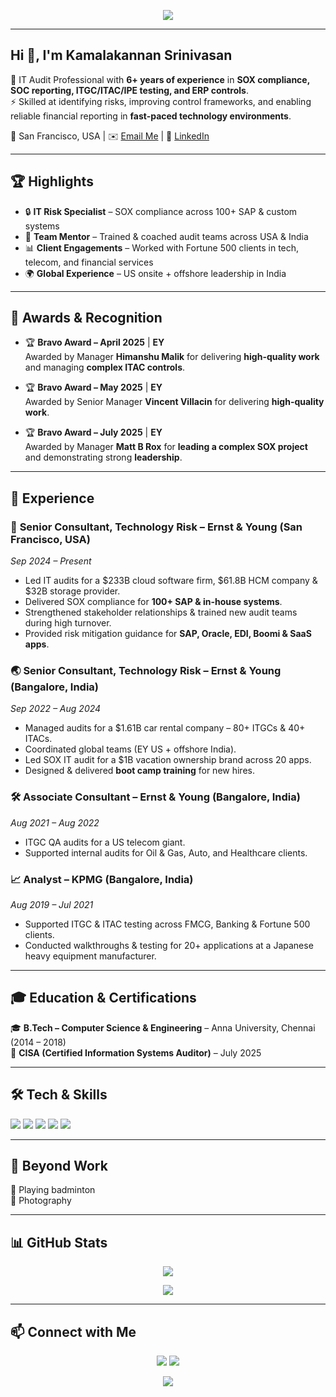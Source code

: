 <!-- Banner / Header -->
<p align="center">
  <img src="https://capsule-render.vercel.app/api?type=waving&color=0:00c6ff,100:0072ff&height=200&section=header&text=Kamalakannan%20Srinivasan&fontSize=35&fontColor=ffffff&animation=fadeIn&fontAlignY=35" />
</p>

---

## Hi 👋, I'm Kamalakannan Srinivasan 

💼 IT Audit Professional with **6+ years of experience** in **SOX compliance, SOC reporting, ITGC/ITAC/IPE testing, and ERP controls**.  
⚡ Skilled at identifying risks, improving control frameworks, and enabling reliable financial reporting in **fast-paced technology environments**.  

📍 San Francisco, USA | ✉️ [Email Me](mailto:kamalakannan010@gmail.com) | 🔗 [LinkedIn](https://www.linkedin.com/in/kamalakannan-srinivasan-11585615b)

---

## 🏆 Highlights

- 🔒 **IT Risk Specialist** – SOX compliance across 100+ SAP & custom systems  
- 🤝 **Team Mentor** – Trained & coached audit teams across USA & India  
- 📊 **Client Engagements** – Worked with Fortune 500 clients in tech, telecom, and financial services  
- 🌍 **Global Experience** – US onsite + offshore leadership in India  

---

## 🏅 Awards & Recognition  

- 🏆 **Bravo Award – April 2025** | **EY**  
  Awarded by Manager **Himanshu Malik** for delivering **high-quality work** and managing **complex ITAC controls**.  

- 🏆 **Bravo Award – May 2025** | **EY**  
  Awarded by Senior Manager **Vincent Villacin** for delivering **high-quality work**.  

- 🏆 **Bravo Award – July 2025** | **EY**  
  Awarded by Manager **Matt B Rox** for **leading a complex SOX project** and demonstrating strong **leadership**.  

---

## 💼 Experience  

### 🚀 **Senior Consultant, Technology Risk** – Ernst & Young (San Francisco, USA)  
*Sep 2024 – Present*  
- Led IT audits for a $233B cloud software firm, $61.8B HCM company & $32B storage provider.  
- Delivered SOX compliance for **100+ SAP & in-house systems**.  
- Strengthened stakeholder relationships & trained new audit teams during high turnover.  
- Provided risk mitigation guidance for **SAP, Oracle, EDI, Boomi & SaaS apps**.  

### 🌏 **Senior Consultant, Technology Risk** – Ernst & Young (Bangalore, India)  
*Sep 2022 – Aug 2024*  
- Managed audits for a $1.61B car rental company – 80+ ITGCs & 40+ ITACs.  
- Coordinated global teams (EY US + offshore India).  
- Led SOX IT audit for a $1B vacation ownership brand across 20 apps.  
- Designed & delivered **boot camp training** for new hires.  

### 🛠 **Associate Consultant** – Ernst & Young (Bangalore, India)  
*Aug 2021 – Aug 2022*  
- ITGC QA audits for a US telecom giant.  
- Supported internal audits for Oil & Gas, Auto, and Healthcare clients.  

### 📈 **Analyst** – KPMG (Bangalore, India)  
*Aug 2019 – Jul 2021*  
- Supported ITGC & ITAC testing across FMCG, Banking & Fortune 500 clients.  
- Conducted walkthroughs & testing for 20+ applications at a Japanese heavy equipment manufacturer.  

---

## 🎓 Education & Certifications  

🎓 **B.Tech – Computer Science & Engineering** – Anna University, Chennai (2014 – 2018)  
📜 **CISA (Certified Information Systems Auditor)** –  July 2025  

---

## 🛠 Tech & Skills

<p align="left">
  <img src="https://img.shields.io/badge/IT%20Audit-0072ff?style=for-the-badge&logo=fortinet&logoColor=white" />
  <img src="https://img.shields.io/badge/SOX%20Compliance-00c6ff?style=for-the-badge&logo=microsoftexcel&logoColor=white" />
  <img src="https://img.shields.io/badge/Project%20Mgmt-0072ff?style=for-the-badge&logo=asana&logoColor=white" />
  <img src="https://img.shields.io/badge/ERP%20Controls-00c6ff?style=for-the-badge&logo=sap&logoColor=white" />
  <img src="https://img.shields.io/badge/CISA-0072ff?style=for-the-badge&logo=certification&logoColor=white" />
</p>

---

## 🎯 Beyond Work  

🏸 Playing badminton  
📸 Photography  

---

## 📊 GitHub Stats  

<p align="center">
  <img src="https://github-readme-stats.vercel.app/api?username=kamalakannan010&show_icons=true&theme=blue" />
</p>

<p align="center">
  <img src="https://github-readme-stats.vercel.app/api/top-langs/?username=kamalakannan010&layout=compact&theme=blue" />
</p>

---

## 📫 Connect with Me

<p align="center">
  <a href="mailto:kamalakannan010@gmail.com"><img src="https://img.shields.io/badge/Email-0072ff?style=for-the-badge&logo=gmail&logoColor=white" /></a>
  <a href="https://www.linkedin.com/in/kamalakannan-srinivasan-11585615b"><img src="https://img.shields.io/badge/LinkedIn-0072ff?style=for-the-badge&logo=linkedin&logoColor=white" /></a>
</p>

<!-- Footer Banner -->
<p align="center">
  <img src="https://capsule-render.vercel.app/api?type=waving&color=0:0072ff,100:00c6ff&height=120&section=footer"/>
</p>

